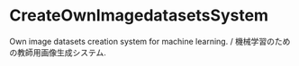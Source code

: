 # CreateOwnImagedatasetsSystem
Own image datasets creation system for machine learning. / 機械学習のための教師用画像生成システム.
